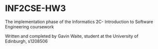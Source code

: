 INF2CSE-HW3
===========

The implementation phase of the Informatics 2C- Introduction to Software Engineering coursework

Written and completed by Gavin Waite, student at the University of Edinburgh, s1208506
